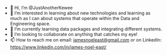 - 👋 Hi, I’m @JustAnotherKewee
- 👀 I’m interested in learning about new technologies and learning as much as I can about systems that operate within the Data and Engineering space.
- 🌱 I’m currently learning data packages and integrating different systems.
- 💞️ I’m looking to collaborate on anything that catches my eye!
- 📫 How to reach me on email: jamesnoeleast@gmail.com or on LinkedIn: https://www.linkedin.com/in/james-noel-east/

<!---
JustAnotherKewee/JustAnotherKewee is a ✨ special ✨ repository because its `README.md` (this file) appears on your GitHub profile.
You can click the Preview link to take a look at your changes.
--->
